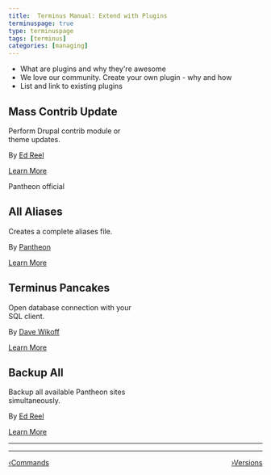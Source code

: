 ```yaml
---
title:  Terminus Manual: Extend with Plugins
terminuspage: true
type: terminuspage
tags: [terminus]
categories: [managing]
---
```

<ul>
  <li>What are plugins and why they're awesome</li>
  <li>We love our community. Create your own plugin - why and how</li>
  <li>List and link to existing plugins</li>
</ul>
  <div class="col-md-5 col-xs-4" style="width:50%;text-align:left;">
    <div class="col-md-12 terminus-plugin">
      <h2>Mass Contrib Update</h2>
      <p>Perform Drupal contrib module or theme updates.</p>
      <p>By <a href="https://github.com/uberhacker">Ed Reel</a></p>
      <a href="https://github.com/uberhacker/mcu" class="btn-primary btn">Learn More</a>
    </div>
  </div>
  <div class="col-md-5 col-xs-4" style="width:50%;text-align:left;">
    <div class="pantheon-official">
      <p>Pantheon official</p>
    </div>
    <div class="col-md-12 terminus-plugin">
      <h2>All Aliases</h2>
      <p>Creates a complete aliases file.</p>
      <p>By <a href="https://github.com/pantheon-systems/all-aliases-plugin/graphs/contributors">Pantheon</a></p>
      <a href="https://github.com/pantheon-systems/all-aliases-plugin" class="btn-primary btn">Learn More</a>
    </div>
  </div>
  <div class="col-md-5 col-xs-4" style="width:50%;text-align:left;">
    <div class="col-md-12 terminus-plugin">
      <h2>Terminus Pancakes</h2>
      <p>Open database connection with your SQL client.</p>
      <p>By <a href="https://github.com/derimagia">Dave Wikoff</a></p>
      <a href="https://github.com/derimagia/terminus-pancakes" class="btn-primary btn">Learn More</a>
    </div>
  </div>
  <div class="col-md-5 col-xs-4" style="width:50%;text-align:left;">
    <div class="col-md-12 terminus-plugin">
      <h2>Backup All</h2>
      <p>Backup all available Pantheon sites simultaneously.</p>
      <p>By <a href="https://github.com/uberhacker">Ed Reel</a></p>
      <a href="https://github.com/uberhacker/backup-all" class="btn-primary btn">Learn More</a>
    </div>
  </div>
  <div class="container-fluid">
  <hr>
  </div>


  <div class="terminus-pager">
    <hr>
        <a style="float:left;" href="/docs/terminus/commands"><span class="terminus-pager-lsaquo">&lsaquo;</span>Commands</a>
        <a style="float:right;" href="/docs/terminus/releases"><span class="terminus-pager-rsaquo">&rsaquo;</span>Versions</a>
  </div>

